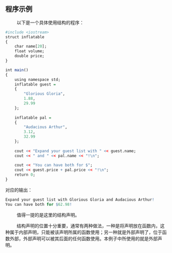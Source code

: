 ## 程序示例

&nbsp;&nbsp;&nbsp;&nbsp;&nbsp;&nbsp;&nbsp;&nbsp;
以下是一个具体使用结构的程序：

```r
#include <iostream>
struct inflatable
{
	char name[20];
	float volume;
	double price;
}

int main()
{
	using namespace std;
	inflatable guest =
	{
		"Glorious Gloria",
		1.88,
		29.99
	};
	
	inflatable pal = 
	{
		"Audacious Arthur",
		3.12,
		32.99
	};
	
	cout << "Expand your guest list with " << guest.name;
	cout << " and " << pal.name << "!\n";
	
	cout << "You can have both for $";
	cout << guest.price + pal.price << "!\n";
	return 0;
}
```

对应的输出：

```r
Expand your guest list with Glorious Gloria and Audacious Arthur!
You can have both for $62.98!
```

&nbsp;&nbsp;&nbsp;&nbsp;&nbsp;&nbsp;&nbsp;&nbsp;
值得一提的是这里的结构声明。

&nbsp;&nbsp;&nbsp;&nbsp;&nbsp;&nbsp;&nbsp;&nbsp;
结构声明的位置十分重要，通常有两种做法，一种是将声明放在函数内，这种属于内部声明，只能被该声明所属的函数使用；另一种就是外部声明了，位于函数外部，外部声明可以被其后面的任何函数使用。本例子中所使用的就是外部声明。
